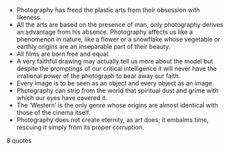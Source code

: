  - Photography has freed the plastic arts from their obsession with likeness.
 - All the arts are based on the presence of man, only photography derives an advantage from his absence. Photography affects us like a phenomenon in nature, like a flower or a snowflake whose vegetable or earthly origins are an inseparable part of their beauty.
 - All films are born free and equal.
 - A very faithful drawing may actually tell us more about the model but despite the promptings of our critical intelligence it will never have the irrational power of the photograph to bear away our faith.
 - Every image is to be seen as an object and every object as an image.
 - Photography can strip from the world that spiritual dust and grime with which our eyes have covered it.
 - The ‘Western’ is the only genre whose origins are almost identical with those of the cinema itself.
 - Photography does not create eternity, as art does; it embalms time, rescuing it simply from its proper corruption.

8 quotes